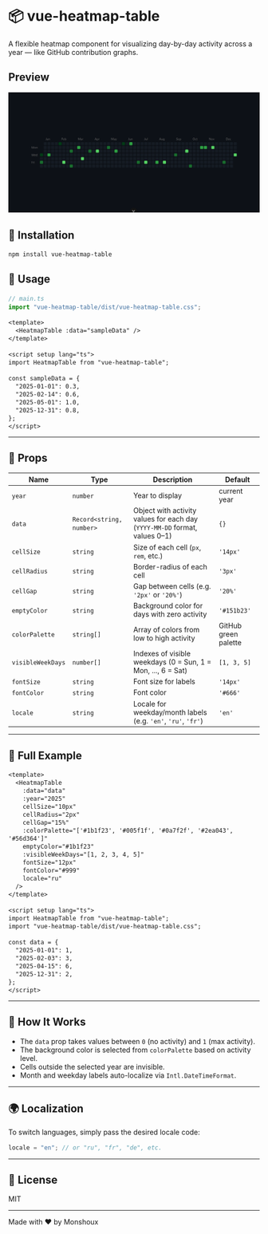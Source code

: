 # 📦 vue-heatmap-table

A flexible heatmap component for visualizing day-by-day activity across a year — like GitHub contribution graphs.

## Preview

![Heatmap Preview](./src/assets/preview.png)

## 🚀 Installation

```bash
npm install vue-heatmap-table
```

## 🔧 Usage

```ts
// main.ts
import "vue-heatmap-table/dist/vue-heatmap-table.css";
```

```vue
<template>
  <HeatmapTable :data="sampleData" />
</template>

<script setup lang="ts">
import HeatmapTable from "vue-heatmap-table";

const sampleData = {
  "2025-01-01": 0.3,
  "2025-02-14": 0.6,
  "2025-05-01": 1.0,
  "2025-12-31": 0.8,
};
</script>
```

---

## 🧩 Props

| Name              | Type                     | Description                                                                | Default              |
| ----------------- | ------------------------ | -------------------------------------------------------------------------- | -------------------- |
| `year`            | `number`                 | Year to display                                                            | current year         |
| `data`            | `Record<string, number>` | Object with activity values for each day (`YYYY-MM-DD` format, values 0–1) | `{}`                 |
| `cellSize`        | `string`                 | Size of each cell (`px`, `rem`, etc.)                                      | `'14px'`             |
| `cellRadius`      | `string`                 | Border-radius of each cell                                                 | `'3px'`              |
| `cellGap`         | `string`                 | Gap between cells (e.g. `'2px'` or `'20%'`)                                | `'20%'`              |
| `emptyColor`      | `string`                 | Background color for days with zero activity                               | `'#151b23'`          |
| `colorPalette`    | `string[]`               | Array of colors from low to high activity                                  | GitHub green palette |
| `visibleWeekDays` | `number[]`               | Indexes of visible weekdays (0 = Sun, 1 = Mon, ..., 6 = Sat)               | `[1, 3, 5]`          |
| `fontSize`        | `string`                 | Font size for labels                                                       | `'14px'`             |
| `fontColor`       | `string`                 | Font color                                                                 | `'#666'`             |
| `locale`          | `string`                 | Locale for weekday/month labels (e.g. `'en'`, `'ru'`, `'fr'`)              | `'en'`               |

---

## 🧪 Full Example

```vue
<template>
  <HeatmapTable
    :data="data"
    :year="2025"
    cellSize="10px"
    cellRadius="2px"
    cellGap="15%"
    :colorPalette="['#1b1f23', '#005f1f', '#0a7f2f', '#2ea043', '#56d364']"
    emptyColor="#1b1f23"
    :visibleWeekDays="[1, 2, 3, 4, 5]"
    fontSize="12px"
    fontColor="#999"
    locale="ru"
  />
</template>

<script setup lang="ts">
import HeatmapTable from "vue-heatmap-table";
import "vue-heatmap-table/dist/vue-heatmap-table.css";

const data = {
  "2025-01-01": 1,
  "2025-02-03": 3,
  "2025-04-15": 6,
  "2025-12-31": 2,
};
</script>
```

---

## 📅 How It Works

- The `data` prop takes values between `0` (no activity) and `1` (max activity).
- The background color is selected from `colorPalette` based on activity level.
- Cells outside the selected year are invisible.
- Month and weekday labels auto-localize via `Intl.DateTimeFormat`.

---

## 🌍 Localization

To switch languages, simply pass the desired locale code:

```ts
locale = "en"; // or "ru", "fr", "de", etc.
```

---

## 📄 License

MIT

---

Made with ❤️ by Monshoux
